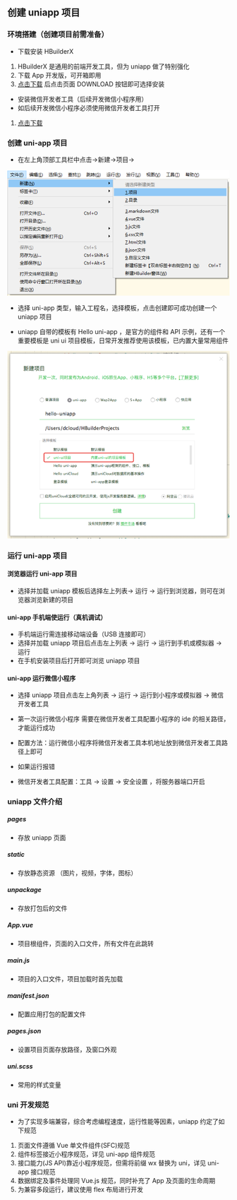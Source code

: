 ## 创建 uniapp 项目

### 环境搭建（创建项目前需准备）

- 下载安装 HBuilderX

1. HBuilderX 是通用的前端开发工具，但为 uniapp 做了特别强化
2. 下载 App 开发版，可开箱即用
3. [点击下载](https://www.dcloud.io/hbuilderx.html) 后点击页面 DOWNLOAD 按钮即可选择安装

- 安装微信开发者工具（后续开发微信小程序用）
- 如后续开发微信小程序必须使用微信开发者工具打开

1. [点击下载](https://developers.weixin.qq.com/miniprogram/dev/devtools/download.html)

### 创建 uni-app 项目

- 在左上角顶部工具栏中点击->新建->项目->

![创建uniapp项目](../../images/nui_create.png)

- 选择 uni-app 类型，输入工程名，选择模板，点击创建即可成功创建一个 uniapp 项目

- uniapp 自带的模板有 Hello uni-app ，是官方的组件和 API 示例，还有一个重要模板是 uni ui 项目模板，日常开发推荐使用该模板，已内置大量常用组件

![创建uniapp项目](../../images/uni_create_establish.png)

### 运行 uni-app 项目

#### 浏览器运行 uni-app 项目

- 选择并加载 uniapp 模板后选择左上列表-> 运行 -> 运行到浏览器，则可在浏览器浏览新建的项目

#### uni-app 手机端使运行（真机调试）

- 手机端运行需连接移动端设备（USB 连接即可）
- 选择并加载 uniapp 项目后点击左上列表 -> 运行 -> 运行到手机或模拟器 -> 运行
- 在手机安装项目后打开即可浏览 uniapp 项目

#### uni-app 运行微信小程序

- 选择 uniapp 项目点击左上角列表 -> 运行 -> 运行到小程序或模拟器 -> 微信开发者工具

- 第一次运行微信小程序 需要在微信开发者工具配置小程序的 ide 的相关路径，才能运行成功

- 配置方法：运行微信小程序将微信开发者工具本机地址放到微信开发者工具路径上即可

- 如果运行报错
- 微信开发者工具配置：工具 -> 设置 -> 安全设置 ，将服务器端口开启

### uniapp 文件介绍

##### pages

* 存放 uniapp 页面

##### static

* 存放静态资源 （图片，视频，字体，图标）

##### unpackage

* 存放打包后的文件

##### App.vue

* 项目根组件，页面的入口文件，所有文件在此跳转

##### main.js

* 项目的入口文件，项目加载时首先加载

##### manifest.json

* 配置应用打包的配置文件

##### pages.json

* 设置项目页面存放路径，及窗口外观

##### uni.scss

* 常用的样式变量

### uni 开发规范

- 为了实现多端兼容，综合考虑编程速度，运行性能等因素，uniapp 约定了如下规范

1. 页面文件遵循 Vue 单文件组件(SFC)规范
2. 组件标签接近小程序规范，详见 uni-app 组件规范
3. 接口能力(JS API)靠近小程序规范，但需将前缀 wx 替换为 uni，详见 uni-app 接口规范
4. 数据绑定及事件处理同 Vue.js 规范，同时补充了 App 及页面的生命周期
5. 为兼容多段运行，建议使用 flex 布局进行开发